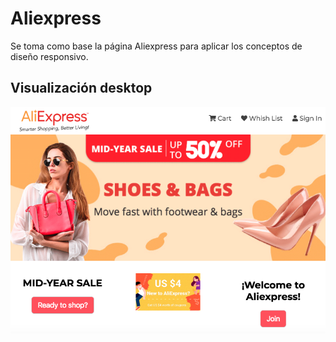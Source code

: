 # Aliexpress

Se toma como base la página Aliexpress para aplicar los conceptos de diseño responsivo.

## Visualización desktop
![Página Aliexpress Desktop Reto](assets/images/aliexpress1.png)




